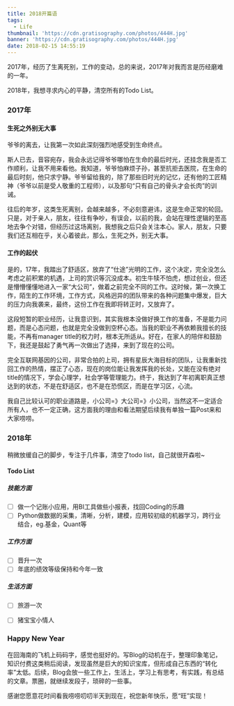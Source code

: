 ```yaml
---
title: 2018开篇语
tags:
  - Life
thumbnail: 'https://cdn.gratisography.com/photos/444H.jpg'
banner: 'https://cdn.gratisography.com/photos/444H.jpg'
date: 2018-02-15 14:55:19
---
```


2017年，经历了生离死别，工作的变动，总的来说，2017年对我而言是历经磨难的一年。

2018年，我想寻求内心的平静，清空所有的Todo List。

### 2017年

#### 生死之外别无大事

爷爷的离去，让我第一次如此深刻强烈地感受到生命终点。

斯人已去，音容宛存，我会永远记得爷爷哪怕在生命的最后时光，还挂念我是否工作顺利，让我不用来看他。我知道，爷爷怕麻烦子孙，甚至抗拒去医院，在生命的最后时刻，他只求宁静。爷爷留给我的，除了那些旧时光的记忆，还有他的工匠精神（爷爷以前是受人敬重的工程师），以及那句“只有自己的骨头才会长肉”的训诫。

往后的年岁，这类生死离别，会越来越多，不必刻意避讳，这是生命正常的轮回。只是，对于亲人，朋友，往往有争吵，有误会，以前的我，会站在理性逻辑的至高地去争个对错，但经历过这场离别，我想我之后只会关注本心。家人，朋友，只要我们还互相在乎，关心着彼此，那么，生死之外，别无大事。

#### 工作的起伏

是的，17年，我踏出了舒适区，放弃了“仕途”光明的工作，这个决定，完全没怎么考虑之前积累的机遇，上司的赏识等沉没成本。初生牛犊不怕虎，想过创业，但还是懵懵懂懂地进入一家“大公司”，做着之前完全不同的工作。这时候，第一次换工作，陌生的工作环境，工作方式，风格迥异的团队带来的各种问题集中爆发，巨大的压力向我袭来，最终，这份工作在我即将转正时，又放弃了。

这段短暂的职业经历，让我意识到，其实我根本没做好换工作的准备，不是能力问题，而是心态问题，也就是完全没做到空杯心态。当我的职业不再依赖我擅长的技能，不再有manager title的权力时，根本无所适从。好在，在家人的陪伴和鼓励下，我还是鼓起了勇气再一次做出了选择，来到了现在的公司。

完全互联网基因的公司，非常合拍的上司，拥有星辰大海目标的团队，让我重新找回工作的热情，摆正了心态，现在的岗位能让我发挥我的长处，又能在没有绝对title的情况下，学会心理学，社会学等管理能力。终于，我达到了年初离职真正想达到的状态，不是在舒适区，也不是在恐慌区，而是在学习区，心流。

我自己比较认可的职业道路是，小公司=》大公司=》小公司，当然这不一定适合所有人，也不一定正确，这方面我的理由和看法期望后续我有单独一篇Post来和大家唠唠。

### 2018年

稍微放缓自己的脚步，专注于几件事，清空了todo list，自己就很开森啦~

####  Todo List

##### 技能方面

- [ ] 做一个记账小应用，用BI工具做些小报表，找回Coding的乐趣
- [ ] Python做数据的采集，清晰，分析，建模，应用较初级的机器学习，跨行业结合，eg.基金，Quant等

##### 工作方面

- [ ] 晋升一次
- [ ] 年底的绩效等级保持和今年一致

##### 生活方面

- [ ] 旅游一次
- [ ] 猪宝宝小情人


### Happy New Year

在回海南的飞机上码码字，感觉也挺好的。写Blog的动机在于，整理印象笔记，知识付费这类稍后阅读，发现虽然是巨大的知识宝库，但形成自己东西的“转化率”太低。后续，Blog会放一些工作上，生活上，学习上有思考，有实践，有总结的文章。票圈，就继续发段子，琐碎的一些事。

感谢您愿意花时间看我唠唠叨叨半天到现在，祝您新年快乐，愿“旺”实现！






